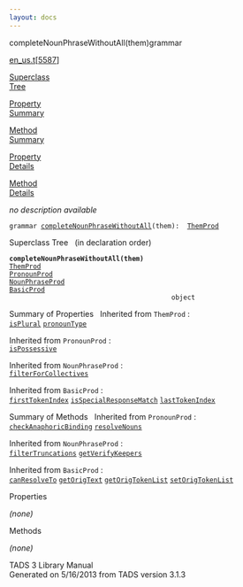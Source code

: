 ```yaml
---
layout: docs
---
```

<span class="title">completeNounPhraseWithoutAll(them)</span><span class="type">grammar</span>

[en_us.t](../file/en_us.t.html)\[[5587](../source/en_us.t.html#5587)\]

[Superclass  
Tree](#_SuperClassTree_)

[Property  
Summary](#_PropSummary_)

[Method  
Summary](#_MethodSummary_)

[Property  
Details](#_Properties_)

[Method  
Details](#_Methods_)



*no description available*

`grammar `<span class="gramalt">[`completeNounPhraseWithoutAll`](../object/completeNounPhraseWithoutAll.html)`(them)`</span>` :   `[`ThemProd`](../object/ThemProd.html)



<span id="_SuperClassTree_"></span>



<span class="hdln">Superclass Tree</span>   (in declaration order)



**`completeNounPhraseWithoutAll(them)`**  
[`ThemProd`](../object/ThemProd.html)  
[`PronounProd`](../object/PronounProd.html)  
[`NounPhraseProd`](../object/NounPhraseProd.html)  
[`BasicProd`](../object/BasicProd.html)  
`                                         object`  
<span id="_PropSummary_"></span>



<span class="hdln">Summary of Properties</span>  
Inherited from `ThemProd` :  
[`isPlural`](../object/ThemProd.html#isPlural) [`pronounType`](../object/ThemProd.html#pronounType)

Inherited from `PronounProd` :  
[`isPossessive`](../object/PronounProd.html#isPossessive)

Inherited from `NounPhraseProd` :  
[`filterForCollectives`](../object/NounPhraseProd.html#filterForCollectives)

Inherited from `BasicProd` :  
[`firstTokenIndex`](../object/BasicProd.html#firstTokenIndex) [`isSpecialResponseMatch`](../object/BasicProd.html#isSpecialResponseMatch) [`lastTokenIndex`](../object/BasicProd.html#lastTokenIndex)

<span id="_MethodSummary_"></span>



<span class="hdln">Summary of Methods</span>  
Inherited from `PronounProd` :  
[`checkAnaphoricBinding`](../object/PronounProd.html#checkAnaphoricBinding) [`resolveNouns`](../object/PronounProd.html#resolveNouns)

Inherited from `NounPhraseProd` :  
[`filterTruncations`](../object/NounPhraseProd.html#filterTruncations) [`getVerifyKeepers`](../object/NounPhraseProd.html#getVerifyKeepers)

Inherited from `BasicProd` :  
[`canResolveTo`](../object/BasicProd.html#canResolveTo) [`getOrigText`](../object/BasicProd.html#getOrigText) [`getOrigTokenList`](../object/BasicProd.html#getOrigTokenList) [`setOrigTokenList`](../object/BasicProd.html#setOrigTokenList)

<span id="_Properties_"></span>



<span class="hdln">Properties</span>  



*(none)* <span id="_Methods_"></span>



<span class="hdln">Methods</span>  



*(none)*



TADS 3 Library Manual  
Generated on 5/16/2013 from TADS version 3.1.3


